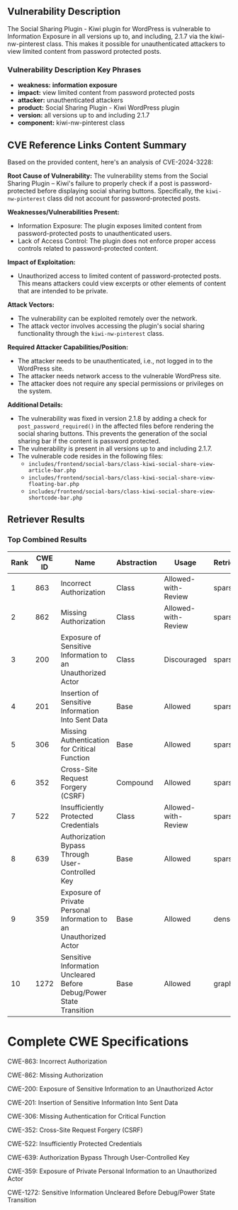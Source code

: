 ## Vulnerability Description
The Social Sharing Plugin - Kiwi plugin for WordPress is vulnerable to Information Exposure in all versions up to, and including, 2.1.7 via the kiwi-nw-pinterest class. This makes it possible for unauthenticated attackers to view limited content from password protected posts.

### Vulnerability Description Key Phrases
- **weakness:** **information exposure**
- **impact:** view limited content from password protected posts
- **attacker:** unauthenticated attackers
- **product:** Social Sharing Plugin - Kiwi WordPress plugin
- **version:** all versions up to and including 2.1.7
- **component:** kiwi-nw-pinterest class

## CVE Reference Links Content Summary
Based on the provided content, here's an analysis of CVE-2024-3228:

**Root Cause of Vulnerability:**
The vulnerability stems from the Social Sharing Plugin – Kiwi's failure to properly check if a post is password-protected before displaying social sharing buttons. Specifically, the `kiwi-nw-pinterest` class did not account for password-protected posts.

**Weaknesses/Vulnerabilities Present:**
- Information Exposure: The plugin exposes limited content from password-protected posts to unauthenticated users.
- Lack of Access Control: The plugin does not enforce proper access controls related to password-protected content.

**Impact of Exploitation:**
- Unauthorized access to limited content of password-protected posts. This means attackers could view excerpts or other elements of content that are intended to be private.

**Attack Vectors:**
- The vulnerability can be exploited remotely over the network.
- The attack vector involves accessing the plugin's social sharing functionality through the `kiwi-nw-pinterest` class.

**Required Attacker Capabilities/Position:**
- The attacker needs to be unauthenticated, i.e., not logged in to the WordPress site.
- The attacker needs network access to the vulnerable WordPress site.
- The attacker does not require any special permissions or privileges on the system.

**Additional Details:**
- The vulnerability was fixed in version 2.1.8 by adding a check for `post_password_required()` in the affected files before rendering the social sharing buttons. This prevents the generation of the social sharing bar if the content is password protected.
- The vulnerability is present in all versions up to and including 2.1.7.
- The vulnerable code resides in the following files:
    - `includes/frontend/social-bars/class-kiwi-social-share-view-article-bar.php`
    - `includes/frontend/social-bars/class-kiwi-social-share-view-floating-bar.php`
    - `includes/frontend/social-bars/class-kiwi-social-share-view-shortcode-bar.php`

## Retriever Results

### Top Combined Results

| Rank | CWE ID | Name | Abstraction | Usage  | Retrievers | Individual Scores |
|------|--------|------|-------------|-------|------------|-------------------|
| 1 | 863 | Incorrect Authorization | Class | Allowed-with-Review | sparse | 0.259 |
| 2 | 862 | Missing Authorization | Class | Allowed-with-Review | sparse | 0.248 |
| 3 | 200 | Exposure of Sensitive Information to an Unauthorized Actor | Class | Discouraged | sparse | 0.246 |
| 4 | 201 | Insertion of Sensitive Information Into Sent Data | Base | Allowed | sparse | 0.243 |
| 5 | 306 | Missing Authentication for Critical Function | Base | Allowed | sparse | 0.242 |
| 6 | 352 | Cross-Site Request Forgery (CSRF) | Compound | Allowed | sparse | 0.241 |
| 7 | 522 | Insufficiently Protected Credentials | Class | Allowed-with-Review | sparse | 0.232 |
| 8 | 639 | Authorization Bypass Through User-Controlled Key | Base | Allowed | sparse | 0.232 |
| 9 | 359 | Exposure of Private Personal Information to an Unauthorized Actor | Base | Allowed | dense | 0.519 |
| 10 | 1272 | Sensitive Information Uncleared Before Debug/Power State Transition | Base | Allowed | graph | 0.002 |



# Complete CWE Specifications

CWE-863: Incorrect Authorization

CWE-862: Missing Authorization

CWE-200: Exposure of Sensitive Information to an Unauthorized Actor

CWE-201: Insertion of Sensitive Information Into Sent Data

CWE-306: Missing Authentication for Critical Function

CWE-352: Cross-Site Request Forgery (CSRF)

CWE-522: Insufficiently Protected Credentials

CWE-639: Authorization Bypass Through User-Controlled Key

CWE-359: Exposure of Private Personal Information to an Unauthorized Actor

CWE-1272: Sensitive Information Uncleared Before Debug/Power State Transition